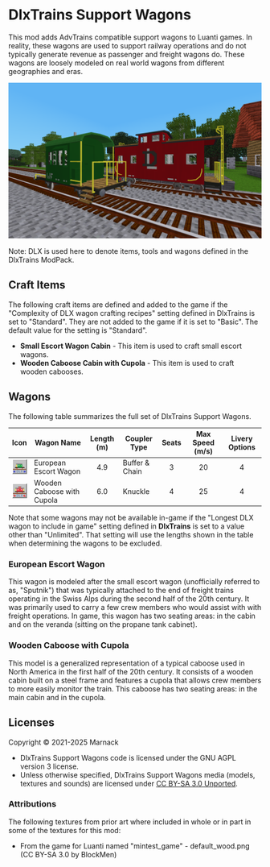 # DlxTrains Support Wagons

This mod adds AdvTrains compatible support wagons to Luanti games.  In reality, these wagons are used to support railway operations and do not typically generate revenue as passenger and freight wagons do.  These wagons are loosely modeled on real world wagons from different geographies and eras.

![](screenshot.png)

Note: DLX is used here to denote items, tools and wagons defined in the DlxTrains ModPack.

## Craft Items

The following craft items are defined and added to the game if the "Complexity of DLX wagon crafting recipes" setting defined in DlxTrains is set to "Standard".  They are not added to the game if it is set to "Basic".  The default value for the setting is "Standard".

- **Small Escort Wagon Cabin** - This item is used to craft small escort wagons.
- **Wooden Caboose Cabin with Cupola** - This item is used to craft wooden cabooses.

## Wagons

The following table summarizes the full set of DlxTrains Support Wagons.

Icon|Wagon Name|Length (m)|Coupler Type|Seats|Max Speed (m/s)|Livery Options
:---:|---|:---:|---|:---:|:---:|:---:
![](textures/inventory/dlxtrains_support_wagons_escort_type1_inv.png)|European Escort Wagon|4.9|Buffer & Chain|3|20|4
![](textures/inventory/dlxtrains_support_wagons_caboose_type1_inv.png)|Wooden Caboose with Cupola|6.0|Knuckle|4|25|4

Note that some wagons may not be available in-game if the "Longest DLX wagon to include in game" setting defined in **DlxTrains** is set to a value other than "Unlimited".  That setting will use the lengths shown in the table when determining the wagons to be excluded.

### European Escort Wagon

This wagon is modeled after the small escort wagon (unofficially referred to as, "Sputnik") that was typically attached to the end of freight trains operating in the Swiss Alps during the second half of the 20th century.  It was primarily used to carry a few crew members who would assist with with freight operations.  In game, this wagon has two seating areas: in the cabin and on the veranda (sitting on the propane tank cabinet).

### Wooden Caboose with Cupola

This model is a generalized representation of a typical caboose used in North America in the first half of the 20th century.  It consists of a wooden cabin built on a steel frame and features a cupola that allows crew members to more easily monitor the train. This caboose has two seating areas: in the main cabin and in the cupola.

## Licenses

Copyright © 2021-2025 Marnack

- DlxTrains Support Wagons code is licensed under the GNU AGPL version 3 license.
- Unless otherwise specified, DlxTrains Support Wagons media (models, textures and sounds) are licensed under [CC BY-SA 3.0 Unported](https://creativecommons.org/licenses/by-sa/3.0/).

### Attributions

The following textures from prior art where included in whole or in part in some of the textures for this mod:

- From the game for Luanti named "mintest_game"
		- default_wood.png (CC BY-SA 3.0 by BlockMen)
